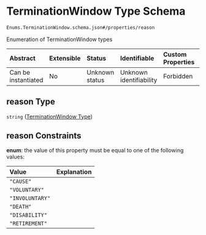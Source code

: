# TerminationWindow Type Schema

```txt
Enums.TerminationWindow.schema.json#/properties/reason
```

Enumeration of TerminationWindow types

| Abstract            | Extensible | Status         | Identifiable            | Custom Properties | Additional Properties | Access Restrictions | Defined In                                                                                              |
| :------------------ | :--------- | :------------- | :---------------------- | :---------------- | :-------------------- | :------------------ | :------------------------------------------------------------------------------------------------------ |
| Can be instantiated | No         | Unknown status | Unknown identifiability | Forbidden         | Allowed               | none                | [TerminationWindow.schema.json\*](../schema/types/TerminationWindow.schema.json "open original schema") |

## reason Type

`string` ([TerminationWindow Type](terminationwindow-properties-terminationwindow-type.md))

## reason Constraints

**enum**: the value of this property must be equal to one of the following values:

| Value           | Explanation |
| :-------------- | :---------- |
| `"CAUSE"`       |             |
| `"VOLUNTARY"`   |             |
| `"INVOLUNTARY"` |             |
| `"DEATH"`       |             |
| `"DISABILITY"`  |             |
| `"RETIREMENT"`  |             |
